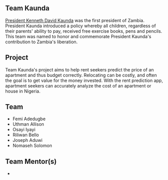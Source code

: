 ## Team Kaunda
[President Kenneth David Kaunda](https://www.wikiwand.com/en/Kenneth_Kaunda) was the first president of Zambia. President Kaunda introduced a policy whereby all children, regardless of their parents' ability to pay, received free exercise books, pens and pencils. This team was named to honor and commemorate President Kaunda's contribution to Zambia's liberation.

## Project 
Team Kaunda's project aims to help rent seekers predict the price of an apartment and thus budget correctly. Relocating can be costly, and often the goal is to get value for the money invested. With the rent prediction app, apartment seekers can accurately analyze the cost of an apartment or house in Nigeria.


## Team
- Femi Adedugbe 
- Uthman Allison
- Osayi Iyayi
- Riliwan Bello
- Joseph Aduwi 
- Nomaseh Solomon
 

## Team Mentor(s)
- 
 
